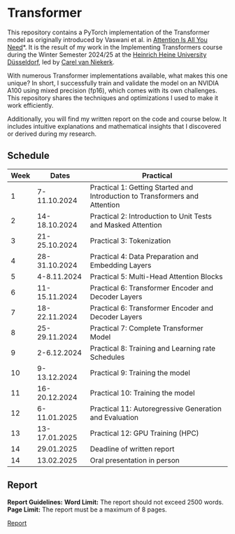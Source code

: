 # Transformer

This repository contains a PyTorch implementation of the Transformer model as originally introduced by Vaswani et al. in [Attention Is All You Need](https://arxiv.org/abs/1706.03762)*. It is the result of my work in the Implementing Transformers course during the Winter Semester 2024/25 at the [Heinrich Heine University Düsseldorf](https://www.heicad.hhu.de/lehre/masters-programme-ai-and-data-science), led by [Carel van Niekerk](https://carelvniekerk.github.io/).

With numerous Transformer implementations available, what makes this one unique? In short, I successfully train and validate the model on an NVIDIA A100 using mixed precision (fp16), which comes with its own challenges. This repository shares the techniques and optimizations I used to make it work efficiently.

Additionally, you will find my written report on the code and course below. It includes intuitive explanations and mathematical insights that I discovered or derived during my research.

## Schedule

| Week | Dates         | Practical                                              |
|------|---------------|--------------------------------------------------------|
| 1    | 7-11.10.2024  | Practical 1: Getting Started and Introduction to Transformers and Attention |
| 2    | 14-18.10.2024 | Practical 2: Introduction to Unit Tests and Masked Attention |
| 3    | 21-25.10.2024 | Practical 3: Tokenization                              |
| 4    | 28-31.10.2024 | Practical 4: Data Preparation and Embedding Layers     |
| 5    | 4-8.11.2024   | Practical 5: Multi-Head Attention Blocks               |
| 6    | 11-15.11.2024 | Practical 6: Transformer Encoder and Decoder Layers    |        
| 7    | 18-22.11.2024 | Practical 6: Transformer Encoder and Decoder Layers    | 
| 8    | 25-29.11.2024 | Practical 7: Complete Transformer Model                | 
| 9    | 2-6.12.2024   | Practical 8: Training and Learning rate Schedules      |                                                
| 10   | 9-13.12.2024  | Practical 9: Training the model                        |
| 11   | 16-20.12.2024 | Practical 10: Training the model                       |                                               
| 12   | 6-11.01.2025  | Practical 11: Autoregressive Generation and Evaluation |                                                
| 13   | 13-17.01.2025 | Practical 12: GPU Training (HPC)                       |                                                
| 14   | 29.01.2025    | Deadline of written report                             |  
| 14   | 13.02.2025    | Oral presentation in person                            | 

## Report

**Report Guidelines:**
**Word Limit:** The report should not exceed 2500 words.
**Page Limit:** The report must be a maximum of 8 pages.

[Report](transformer_report.pdf)
